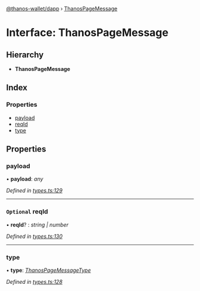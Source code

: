 [@thanos-wallet/dapp](../README.md) › [ThanosPageMessage](thanospagemessage.md)

# Interface: ThanosPageMessage

## Hierarchy

* **ThanosPageMessage**

## Index

### Properties

* [payload](thanospagemessage.md#payload)
* [reqId](thanospagemessage.md#optional-reqid)
* [type](thanospagemessage.md#type)

## Properties

###  payload

• **payload**: *any*

*Defined in [types.ts:129](https://github.com/madfish-solutions/thanoswallet-dapp/blob/442d5c3/src/types.ts#L129)*

___

### `Optional` reqId

• **reqId**? : *string | number*

*Defined in [types.ts:130](https://github.com/madfish-solutions/thanoswallet-dapp/blob/442d5c3/src/types.ts#L130)*

___

###  type

• **type**: *[ThanosPageMessageType](../enums/thanospagemessagetype.md)*

*Defined in [types.ts:128](https://github.com/madfish-solutions/thanoswallet-dapp/blob/442d5c3/src/types.ts#L128)*

